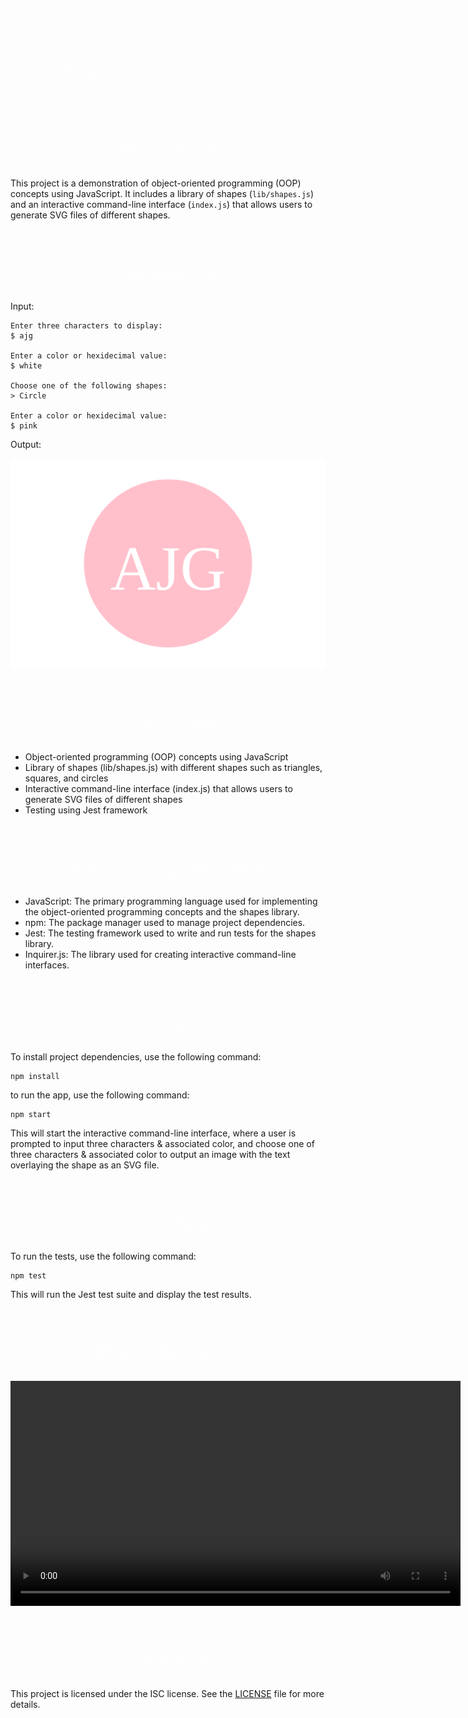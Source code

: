 <style>
    span {
        font-size: 4rem;
        font-weight: 900;
        text-align: 'center';
        color: transparent;
        text-stroke: 1px white;
        -webkit-text-stroke: 1px white;
        letter-spacing: .5rem
    }

    h1, h2, h3, h4, h5, h6 {
        text-align: center;
        margin-top: 4rem;
        font-size: 2rem;
        font-weight: 900;
        color: transparent;
        text-stroke: 1px white;
        -webkit-text-stroke: 1px white;
        letter-spacing: .2rem;
    }
</style>

<!-- Title -->
<div align='center'>
    <span>SVG Generator<span>
</div>

## Description
This project is a demonstration of object-oriented programming (OOP) concepts using JavaScript. It includes a library of shapes (`lib/shapes.js`) and an interactive command-line interface (`index.js`) that allows users to generate SVG files of different shapes.

## Example

Input:
    
    Enter three characters to display:
    $ ajg

    Enter a color or hexidecimal value:
    $ white

    Choose one of the following shapes:
    > Circle

    Enter a color or hexidecimal value:
    $ pink

Output:

![Image](./assets/demo.svg)

## Features
- Object-oriented programming (OOP) concepts using JavaScript
- Library of shapes (lib/shapes.js) with different shapes such as triangles, squares, and circles
- Interactive command-line interface (index.js) that allows users to generate SVG files of different shapes
- Testing using Jest framework

## Technologies Used
- JavaScript: The primary programming language used for implementing the object-oriented programming concepts and the shapes library.
- npm: The package manager used to manage project dependencies.
- Jest: The testing framework used to write and run tests for the shapes library.
- Inquirer.js: The library used for creating interactive command-line interfaces.

## Usage
To install project dependencies, use the following command:

    npm install

to run the app, use the following command:

    npm start

This will start the interactive command-line interface, where a user is prompted to input three characters & associated color, and choose one of three characters & associated color to output an image with the text overlaying the shape as an SVG file.

## Testing
To run the tests, use the following command: 

    npm test

This will run the Jest test suite and display the test results.

## Walkthrough

<div align='center'>
    <video width='720' controls>
        <source src='/assets/videoWalkthrough.mp4' type='video/mp4'>
        Your browser does not support the video tag
    </video>
</div>

## License
This project is licensed under the ISC license. See the [LICENSE](LICENSE) file for more details.